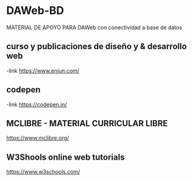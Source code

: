 # DAWeb-BD
MATERIAL DE APOYO PARA DAWeb con conectividad a base de datos
## curso y publicaciones de diseño y & desarrollo web
-link https://www.enjun.com/
## codepen 
-link https://codepen.in/
## MCLIBRE - MATERIAL CURRICULAR LIBRE
https://www.mclibre.org/
## W3Shools online web tutorials
https://www.w3schools.com/
